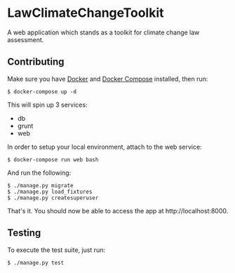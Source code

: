 # LawClimateChangeToolkit

A web application which stands as a toolkit for climate change law assessment.

## Contributing

Make sure you have [Docker](https://www.docker.com/community-edition#/download)
and [Docker Compose](https://docs.docker.com/compose/install/) installed, then
run:

    $ docker-compose up -d

This will spin up 3 services:

* db
* grunt
* web

In order to setup your local environment, attach to the web service:

    $ docker-compose run web bash

And run the following:

    $ ./manage.py migrate
    $ ./manage.py load_fixtures
    $ ./manage.py createsuperuser

That's it. You should now be able to access the app at http://localhost:8000.

## Testing

To execute the test suite, just run:

    $ ./manage.py test
